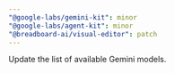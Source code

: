 ```yaml
---
"@google-labs/gemini-kit": minor
"@google-labs/agent-kit": minor
"@breadboard-ai/visual-editor": patch
---
```


Update the list of available Gemini models.
